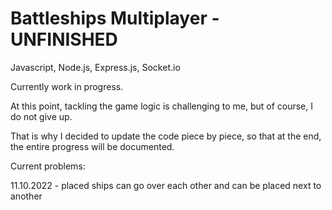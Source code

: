 # Battleships Multiplayer - UNFINISHED
Javascript, Node.js, Express.js, Socket.io

Currently work in progress.

At this point, tackling the game logic is challenging to me, but of course, I do not give up.

That is why I decided to update the code piece by piece, so that at the end, the entire progress will be documented.

Current problems:

11.10.2022 - placed ships can go over each other and can be placed next to another
